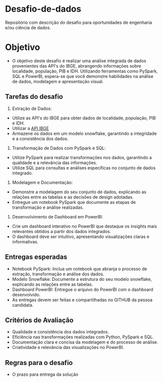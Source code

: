 # Desafio-de-dados
Repositório com descrição do desafio para oportunidades de engenharia e/ou ciência de dados.

# Objetivo

* O objetivo deste desafio é realizar uma análise integrada de dados provenientes das API's do IBGE, abrangendo informações sobre localidade, população, PIB e IDH. Utilizando ferramentas como PySpark, SQL e PowerBI, espera-se que você demonstre habilidades na análise de dados, modelagem e apresentação visual.

## Tarefas do desafio

1. Extração de Dados:

  - Utilize as API's do IBGE para obter dados de localidade, população, PIB e IDH.
  - Utilizar a [API IBGE](https://servicodados.ibge.gov.br/api/docs/)
  - Armazene os dados em um modelo snowflake, garantindo a integridade e a consistência dos dados.

1. Transformação de Dados com PySpark e SQL:

  - Utilize PySpark para realizar transformações nos dados, garantindo a qualidade e a relevância das informações.
  - Utilize SQL para consultas e análises específicas no conjunto de dados integrado.

1. Modelagem e Documentação:

  - Demonstre a modelagem do seu conjunto de dados, explicando as relações entre as tabelas e as decisões de design adotadas.
  - Entregue um notebook PySpark que documente as etapas de transformação e análise realizadas.

1. Desenvolvimento de Dashboard em PowerBI:

  - Crie um dashboard interativo no PowerBI que destaque os insights mais relevantes obtidos a partir dos dados integrados.
  - O dashboard deve ser intuitivo, apresentando visualizações claras e informativas.

## Entregas esperadas

* Notebook PySpark: Inclua um notebook que abranja o processo de extração, transformação e análise dos dados.
* Modelo Snowflake: Documente a estrutura do seu modelo snowflake, explicando as relações entre as tabelas.
* Dashboard PowerBI: Entregue o arquivo do PowerBI com o dashboard desenvolvido.
* As entregas devem ser feitas e compartilhadas no GITHUB da pessoa candidata.

## Critérios de Avaliação
* Qualidade e consistência dos dados integrados.
* Eficiência nas transformações realizadas com Python, PySpark e SQL.
* Documentação clara e concisa da modelagem e do processo de análise.
* Criatividade e relevância das visualizações no PowerBI.


## Regras para o desafio
* O prazo para entrega da solução 
